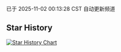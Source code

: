 已于 2025-11-02 00:13:28 CST 自动更新频道
## Star History
<a href='https://star-history.com/#Baron-Chen/iptv&Date'>
<picture>
<source media='(prefers-color-scheme: dark)' srcset='https://api.star-history.com/svg?repos=Baron-Chen/iptv&type=Date&theme=dark' />
<source media='(prefers-color-scheme: light)' srcset='https://api.star-history.com/svg?repos=Baron-Chen/iptv&type=Date' />
<img alt='Star History Chart' src='https://api.star-history.com/svg?repos=Baron-Chen/iptv&type=Date' />
</picture>
</a>
